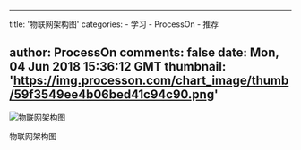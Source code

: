 
---
title: '物联网架构图'
categories: 
    - 学习
    - ProcessOn
    - 推荐

author: ProcessOn
comments: false
date: Mon, 04 Jun 2018 15:36:12 GMT
thumbnail: 'https://img.processon.com/chart_image/thumb/59f3549ee4b06bed41c94c90.png'
---

<div>   
<img class="thumb" alt="物联网架构图" src="https://img.processon.com/chart_image/thumb/59f3549ee4b06bed41c94c90.png" referrerpolicy="no-referrer">
<p>物联网架构图</p>  
</div>
            